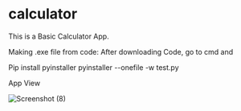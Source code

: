 # calculator
This is a Basic Calculator App.

Making .exe file from code: 
After downloading Code, go to cmd and 

Pip install pyinstaller
pyinstaller --onefile -w test.py

App View


![Screenshot (8)](https://user-images.githubusercontent.com/59531874/112822405-875db100-90a5-11eb-9b7a-5019d1aafd8b.png)
